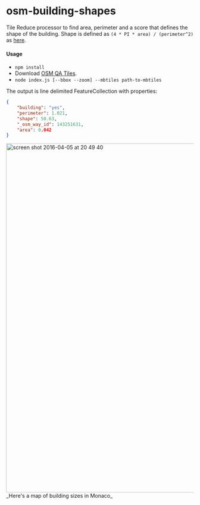# osm-building-shapes

Tile Reduce processor to find area, perimeter and a score that defines the shape of the building.
Shape is defined as `(4 * PI * area) / (perimeter^2)` as [here](http://www.empix.com/NE%20HELP/functions/glossary/morphometric_param.htm).

#### Usage
* `npm install`
* Download [OSM QA Tiles](osmlab.github.io/osm-qa-tiles/).
* `node index.js [--bbox --zoom] --mbtiles path-to-mbtiles`

The output is line delimited FeatureCollection with properties:

```json
{
    "building": "yes",
    "perimeter": 1.021,
    "shape": 50.63,
    "_osm_way_id": 143251631,
    "area": 0.042
}
```

<img width="938" alt="screen shot 2016-04-05 at 20 49 40" src="https://cloud.githubusercontent.com/assets/371666/14287337/ff1744a2-fb6f-11e5-8dd9-fd792cb95d64.png">
_Here's a map of building sizes in Monaco_
